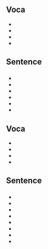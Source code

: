 ## Voca
- 
- 
- 
- 

## Sentence
### 
- 
- 
- 
- 
- 
- 

## Voca
- 
- 
- 
- 
## Sentence
### 
- 
- 
- 
- 
- 
- 
- 
- 